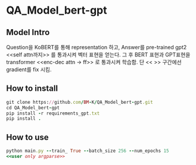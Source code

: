 # QA_Model_bert-gpt

## Model Intro
Question을 KoBERT를 통해 representation 하고, Answer를 pre-trained gpt2 <<self attn까지>> 를 통과시켜 벡터 표현을 얻는다. 그 후 BERT 표현과 GPT표현을 transformer <<enc-dec attn -> ff>> 로 통과시켜 학습함. 단 << >> 구간에선 gradient를 fix 시킴.
## How to install
```ruby
git clone https://github.com/BM-K/QA_Model_bert-gpt.git
cd QA_Model_bert-gpt
pip install -r requirements_gpt.txt
pip install .
```
## How to use
```ruby
python main.py --train_ True --batch_size 256 --num_epochs 15
<<user only argparse>>
``` 
